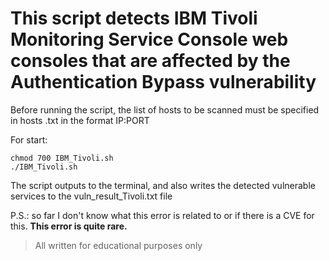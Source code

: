 # This script detects IBM Tivoli Monitoring Service Console web consoles that are affected by the Authentication Bypass vulnerability

Before running the script, the list of hosts to be scanned must be specified in hosts .txt in the format IP:PORT

For start:
```
chmod 700 IBM_Tivoli.sh
./IBM_Tivoli.sh
```

The script outputs to the terminal, and also writes the detected vulnerable services to the vuln_result_Tivoli.txt file

P.S.: so far I don't know what this error is related to or if there is a CVE for this. **This error is quite rare.**

> All written for educational purposes only
